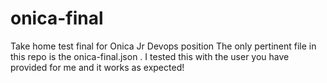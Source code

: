 # onica-final
Take home test final for Onica Jr Devops position
The only pertinent file in this repo is the onica-final.json . I tested this with the user you have provided for me and it works as expected! 
